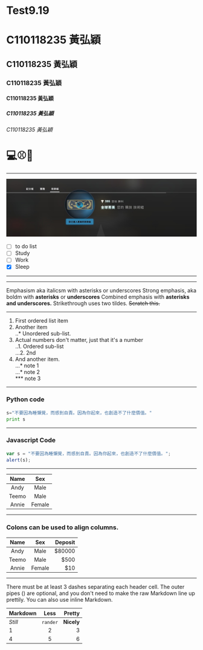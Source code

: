 # Test9.19
# C110118235 黃弘穎
## C110118235 黃弘穎
### C110118235 黃弘穎
#### C110118235 黃弘穎
##### C110118235 黃弘穎
###### C110118235 黃弘穎

# 💻⚾🏀

----

![GLOBAL](global.jpg "GLOBAL")

- [ ] to do list
- [ ] Study
- [ ] Work
- [x] Sleep
---
---
Emphasism aka italicsm with asterisks or underscores
Strong emphasis, aka boldm with **asterisks** or **underscores**
Combined emphasis with **asterisks and underscores.**
Strikethrough uses two tildes. ~~Scratch this.~~

---
1. First ordered list item
2. Another item <br>
..*  Unordered sub-list.
4. Actual numbers don't matter, just that it's a number</br>
..1. Ordered sub-list</br>
...2. 2nd
5. And another item.</br>
...* note 1</br>
...* note 2</br>
***  note 3
---

### Python code
```python
s="不要因為睡懶覺，而感到自責。因為你起來，也創造不了什麼價值。"
print s

```
---
### Javascript Code
```js
var s = "不要因為睡懶覺，而感到自責。因為你起來，也創造不了什麼價值。";
alert(s);
```
---

|     Name    |    Sex   |
|:-----------:|:--------:|
|     Andy    |   Male   |
|     Teemo   |   Male   |
|     Annie   |  Female  |
---
### Colons can be used to align columns.

|    Name   |    Sex   | Deposit |
|:---------:|:--------:| -------:|
|    Andy   |   Male   |  $80000 |
|    Teemo  |   Male   |    $500 |
|    Annie  |  Female  |     $10 |

---
<p>There must be at least 3 dashes separating each header cell.
The outer pipes () are optional, and you don't need to make the
raw Markdown line up prettily. You can also use inline Markdown.</p>

| Markdown |   Less   |   Pretty   |
|:---------|:--------:| ----------:|
| *Still*  | `rander` | **Nicely** |
|    1     |    2     |      3     |
|    4     |    5     |      6     |

